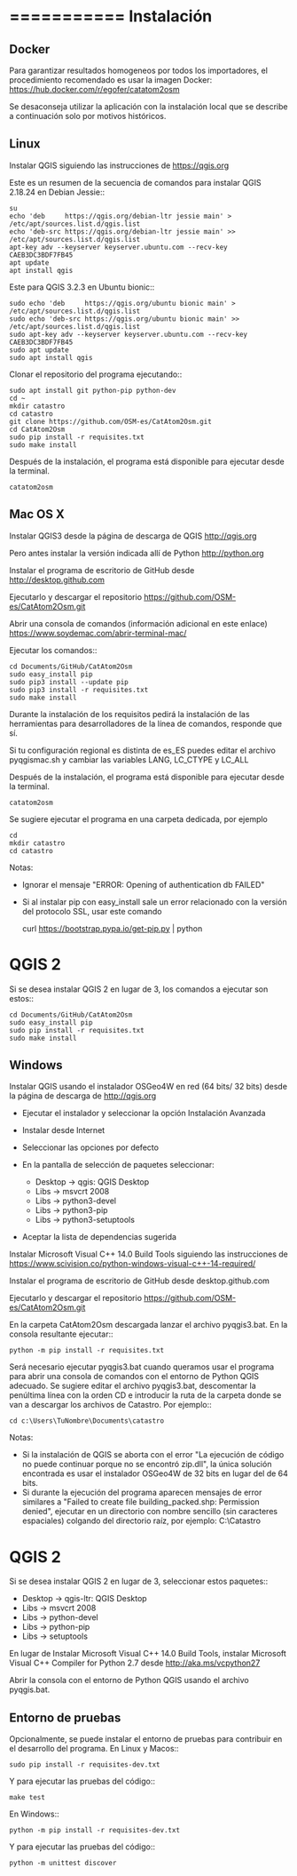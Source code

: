 ===========
Instalación
===========

Docker
------

Para garantizar resultados homogeneos por todos los importadores, el procedimiento recomendado es usar la imagen Docker:
https://hub.docker.com/r/egofer/catatom2osm

Se desaconseja utilizar la aplicación con la instalación local que se describe a continuación solo por motivos históricos.

Linux
-----

Instalar QGIS siguiendo las instrucciones de https://qgis.org

Este es un resumen de la secuencia de comandos para instalar QGIS 2.18.24 en Debian Jessie::

    su
    echo 'deb     https://qgis.org/debian-ltr jessie main' > /etc/apt/sources.list.d/qgis.list
    echo 'deb-src https://qgis.org/debian-ltr jessie main' >> /etc/apt/sources.list.d/qgis.list
    apt-key adv --keyserver keyserver.ubuntu.com --recv-key CAEB3DC3BDF7FB45
    apt update
    apt install qgis

Este para QGIS 3.2.3 en Ubuntu bionic::

    sudo echo 'deb     https://qgis.org/ubuntu bionic main' > /etc/apt/sources.list.d/qgis.list
    sudo echo 'deb-src https://qgis.org/ubuntu bionic main' >> /etc/apt/sources.list.d/qgis.list
    sudo apt-key adv --keyserver keyserver.ubuntu.com --recv-key CAEB3DC3BDF7FB45
    sudo apt update
    sudo apt install qgis

Clonar el repositorio del programa ejecutando::

    sudo apt install git python-pip python-dev
    cd ~
    mkdir catastro
    cd catastro
    git clone https://github.com/OSM-es/CatAtom2Osm.git
    cd CatAtom2Osm
    sudo pip install -r requisites.txt
    sudo make install

Después de la instalación, el programa está disponible para ejecutar desde la terminal.

    catatom2osm


Mac OS X
--------

Instalar QGIS3 desde la página de descarga de QGIS
http://qgis.org 

Pero antes instalar la versión indicada allí de Python
http://python.org

Instalar el programa de escritorio de GitHub desde
http://desktop.github.com

Ejecutarlo y descargar el repositorio 
https://github.com/OSM-es/CatAtom2Osm.git

Abrir una consola de comandos (información adicional en este enlace)
https://www.soydemac.com/abrir-terminal-mac/

Ejecutar los comandos::

    cd Documents/GitHub/CatAtom2Osm
    sudo easy_install pip
    sudo pip3 install --update pip
    sudo pip3 install -r requisites.txt
    sudo make install

Durante la instalación de los requisitos pedirá la instalación de las 
herramientas para desarrolladores de la línea de comandos, responde que sí.

Si tu configuración regional es distinta de es_ES puedes editar el archivo pyqgismac.sh y cambiar las variables LANG, LC_CTYPE y LC_ALL

Después de la instalación, el programa está disponible para ejecutar desde la terminal.

    catatom2osm

Se sugiere ejecutar el programa en una carpeta dedicada, por ejemplo

    cd
    mkdir catastro
    cd catastro

Notas:

* Ignorar el mensaje "ERROR: Opening of authentication db FAILED"
* Si al instalar pip con easy_install sale un error relacionado con la versión del protocolo SSL, usar este comando

    curl https://bootstrap.pypa.io/get-pip.py | python

QGIS 2
======

Si se desea instalar QGIS 2 en lugar de 3, los comandos a ejecutar son estos::

    cd Documents/GitHub/CatAtom2Osm
    sudo easy_install pip
    sudo pip install -r requisites.txt
    sudo make install


Windows
-------

Instalar QGIS usando el instalador OSGeo4W en red (64 bits/ 32 bits) desde la
página de descarga de http://qgis.org

* Ejecutar el instalador y seleccionar la opción Instalación Avanzada
* Instalar desde Internet
* Seleccionar las opciones por defecto
* En la pantalla de selección de paquetes seleccionar:

  * Desktop -> qgis: QGIS Desktop
  * Libs -> msvcrt 2008
  * Libs -> python3-devel
  * Libs -> python3-pip
  * Libs -> python3-setuptools

* Aceptar la lista de dependencias sugerida

Instalar Microsoft Visual C++ 14.0 Build Tools siguiendo las instrucciones de 
https://www.scivision.co/python-windows-visual-c++-14-required/

Instalar el programa de escritorio de GitHub desde desktop.github.com

Ejecutarlo y descargar el repositorio https://github.com/OSM-es/CatAtom2Osm.git

En la carpeta CatAtom2Osm descargada lanzar el archivo pyqgis3.bat. 
En la consola resultante ejecutar::

    python -m pip install -r requisites.txt

Será necesario ejecutar pyqgis3.bat cuando queramos usar el programa para abrir una consola de comandos con el entorno de Python QGIS adecuado. Se sugiere editar el archivo pyqgis3.bat, descomentar la penúltima línea con la orden CD e introducir la ruta de la carpeta donde se van a descargar los archivos de Catastro. Por ejemplo::

    cd c:\Users\TuNombre\Documents\catastro

Notas:

* Si la instalación de QGIS se aborta con el error "La ejecución de código no puede continuar porque no se encontró zip.dll", la única solución encontrada es usar el instalador OSGeo4W de 32 bits en lugar del de 64 bits.
* Si durante la ejecución del programa aparecen mensajes de error similares a "Failed to create file building_packed.shp: Permission denied", ejecutar en un directorio con nombre sencillo (sin caracteres espaciales) colgando del directorio raíz, por ejemplo: C:\Catastro


QGIS 2
======

Si se desea instalar QGIS 2 en lugar de 3, seleccionar estos paquetes::

  * Desktop -> qgis-ltr: QGIS Desktop
  * Libs -> msvcrt 2008
  * Libs -> python-devel
  * Libs -> python-pip
  * Libs -> setuptools

En lugar de Instalar Microsoft Visual C++ 14.0 Build Tools, instalar Microsoft Visual C++ Compiler for Python 2.7 desde http://aka.ms/vcpython27

Abrir la consola con el entorno de Python QGIS usando el archivo pyqgis.bat.


Entorno de pruebas
------------------

Opcionalmente, se puede instalar el entorno de pruebas para contribuir en el desarrollo del programa.
En Linux y Macos::

    sudo pip install -r requisites-dev.txt
    
Y para ejecutar las pruebas del código::

    make test

En Windows::

    python -m pip install -r requisites-dev.txt
    
Y para ejecutar las pruebas del código::

    python -m unittest discover
